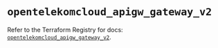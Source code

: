# `opentelekomcloud_apigw_gateway_v2`

Refer to the Terraform Registry for docs: [`opentelekomcloud_apigw_gateway_v2`](https://registry.terraform.io/providers/opentelekomcloud/opentelekomcloud/1.36.44/docs/resources/apigw_gateway_v2).
